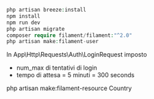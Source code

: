 
```php
php artisan breeze:install
npm install
npm run dev
php artisan migrate
composer require filament/filament:"^2.0"
php artisan make:filament-user
```

In App\Http\Requests\Auth\LoginRequest imposto 
- num_max di tentativi di login 
- tempo di attesa = 5 minuti = 300 seconds

php artisan make:filament-resource Country
